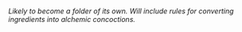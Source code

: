 ###### Likely to become a folder of its own. Will include rules for converting ingredients into alchemic concoctions.